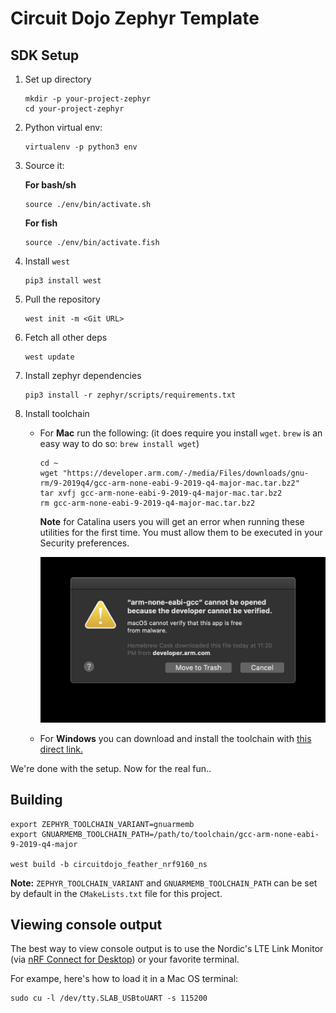 # Circuit Dojo Zephyr Template

## SDK Setup

1. Set up directory

   ```
   mkdir -p your-project-zephyr
   cd your-project-zephyr
   ```

2. Python virtual env:

   ```
   virtualenv -p python3 env
   ```

3. Source it:

   **For bash/sh**
   ```
   source ./env/bin/activate.sh
   ```

   **For fish**
   ```
   source ./env/bin/activate.fish
   ```

4. Install `west`

   ```
   pip3 install west
   ```

5. Pull the repository 

   ```
   west init -m <Git URL>
   ```

6. Fetch all other deps

   ```
   west update
   ```

7. Install zephyr dependencies

   ```
   pip3 install -r zephyr/scripts/requirements.txt
   ```

8. Install toolchain

   * For **Mac** run the following: (it does require you install `wget`. `brew` is an easy way to do so: `brew install wget`)

      ```
      cd ~
      wget "https://developer.arm.com/-/media/Files/downloads/gnu-rm/9-2019q4/gcc-arm-none-eabi-9-2019-q4-major-mac.tar.bz2"
      tar xvfj gcc-arm-none-eabi-9-2019-q4-major-mac.tar.bz2
      rm gcc-arm-none-eabi-9-2019-q4-major-mac.tar.bz2
      ```

      **Note** for Catalina users you will get an error when running these utilities for the first time. You must allow them to be executed in your Security preferences.

      ![Error running ARM Toolchain](img/sdk-setup-mac/cannot-be-opened.jpeg)


   * For **Windows** you can download and install the toolchain with [this direct link.](https://developer.arm.com/tools-and-software/open-source-software/developer-tools/gnu-toolchain/gnu-rm/downloads/9-2019-q4-major)

We're done with the setup. Now for the real fun..

## Building

```
export ZEPHYR_TOOLCHAIN_VARIANT=gnuarmemb
export GNUARMEMB_TOOLCHAIN_PATH=/path/to/toolchain/gcc-arm-none-eabi-9-2019-q4-major

west build -b circuitdojo_feather_nrf9160_ns
```

**Note:** `ZEPHYR_TOOLCHAIN_VARIANT` and `GNUARMEMB_TOOLCHAIN_PATH` can be set by default in the `CMakeLists.txt` file for this project.

## Viewing console output

The best way to view console output is to use the Nordic's LTE Link Monitor (via [nRF Connect for Desktop](https://www.nordicsemi.com/Products/Development-tools/nrf-connect-for-desktop)) or your favorite terminal. 

For exampe, here's how to load it in a Mac OS terminal:

```
sudo cu -l /dev/tty.SLAB_USBtoUART -s 115200
```
